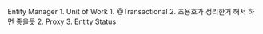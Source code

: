 Entity Manager
	1. Unit of Work
		1. @Transactional
		2. 조용호가 정리한거 해서 하면 좋을듯
	2. Proxy
	3. Entity Status 
